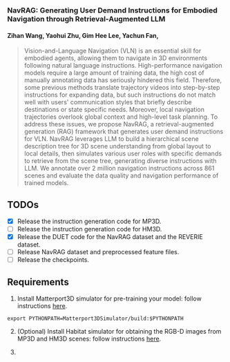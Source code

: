 ### NavRAG: Generating User Demand Instructions for Embodied Navigation through Retrieval-Augmented LLM

#### Zihan Wang, Yaohui Zhu, Gim Hee Lee, Yachun Fan,


>Vision-and-Language Navigation (VLN) is an essential skill for embodied agents, allowing them to navigate in 3D environments following natural language instructions. High-performance navigation models require a large amount of training data, the high cost of manually annotating data has seriously hindered this field. Therefore, some previous methods translate trajectory videos into step-by-step instructions for expanding data, but such instructions do not match well with users' communication styles that briefly describe destinations or state specific needs. Moreover, local navigation trajectories overlook global context and high-level task planning. To address these issues, we propose NavRAG, a retrieval-augmented generation (RAG) framework that generates user demand instructions for VLN. NavRAG leverages LLM to build a hierarchical scene description tree for 3D scene understanding from global layout to local details, then simulates various user roles with specific demands to retrieve from the scene tree, generating diverse instructions with LLM. We annotate over 2 million navigation instructions across 861 scenes and evaluate the data quality and navigation performance of trained models.

## TODOs

* [X] Release the instruction generation code for MP3D.
* [ ] Release the instruction generation code for HM3D.
* [X] Release the DUET code for the NavRAG dataset and the REVERIE dataset.
* [ ] Release NavRAG dataset and preprocessed feature files.
* [ ] Release the checkpoints.

## Requirements

1. Install Matterport3D simulator for pre-training your model: follow instructions [here](https://github.com/peteanderson80/Matterport3DSimulator).
```
export PYTHONPATH=Matterport3DSimulator/build:$PYTHONPATH
```
2. (Optional) Install Habitat simulator for obtaining the RGB-D images from MP3D and HM3D scenes: follow instructions [here](https://github.com/jacobkrantz/VLN-CE).

3. 
